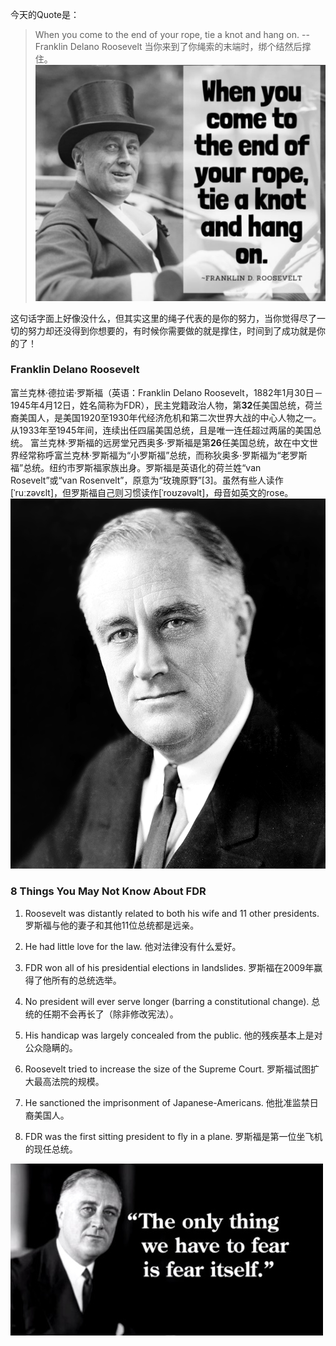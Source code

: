 今天的Quote是：
> When you come to the end of your rope, tie a knot and hang on. --Franklin Delano Roosevelt
> 当你来到了你绳索的末端时，绑个结然后撑住。
![](./_image/2021-05-05-23-12-53.png)

这句话字面上好像没什么，但其实这里的绳子代表的是你的努力，当你觉得尽了一切的努力却还没得到你想要的，有时候你需要做的就是撑住，时间到了成功就是你的了！ 

### Franklin Delano Roosevelt
富兰克林·德拉诺·罗斯福（英语：Franklin Delano Roosevelt，1882年1月30日－1945年4月12日，姓名简称为FDR），民主党籍政治人物，第**32**任美国总统，荷兰裔美国人，是美国1920至1930年代经济危机和第二次世界大战的中心人物之一。从1933年至1945年间，连续出任四届美国总统，且是唯一连任超过两届的美国总统。 富兰克林·罗斯福的远房堂兄西奥多·罗斯福是第**26**任美国总统，故在中文世界经常称呼富兰克林·罗斯福为“小罗斯福”总统，而称狄奥多·罗斯福为“老罗斯福”总统。纽约市罗斯福家族出身。罗斯福是英语化的荷兰姓“van Rosevelt”或“van Rosenvelt”，原意为“玫瑰原野”[3]。虽然有些人读作[ˈruːzəvɛlt]，但罗斯福自己则习惯读作[ˈroʊzəvəlt]，母音如英文的rose。
![](./_image/2021-05-05-23-11-15.jpg)

### 8 Things You May Not Know About FDR
1. Roosevelt was distantly related to both his wife and 11 other presidents.
罗斯福与他的妻子和其他11位总统都是远亲。

2. He had little love for the law.
他对法律没有什么爱好。

3. FDR won all of his presidential elections in landslides.
罗斯福在2009年赢得了他所有的总统选举。

4. No president will ever serve longer (barring a constitutional change).
总统的任期不会再长了（除非修改宪法）。

5. His handicap was largely concealed from the public.
他的残疾基本上是对公众隐瞒的。

7. Roosevelt tried to increase the size of the Supreme Court.
罗斯福试图扩大最高法院的规模。

8. He sanctioned the imprisonment of Japanese-Americans.
他批准监禁日裔美国人。

9. FDR was the first sitting president to fly in a plane.
罗斯福是第一位坐飞机的现任总统。

**![](./_image/2021-05-05-23-13-45.jpg)**